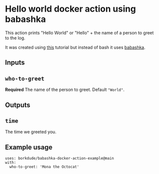 # Hello world docker action using babashka

This action prints "Hello World" or "Hello" + the name of a person to greet to the log.

It was created using [this](https://docs.github.com/en/actions/creating-actions/creating-a-docker-container-action) tutorial but instead of bash it uses [babashka](https://babashka.org/).

## Inputs

## `who-to-greet`

**Required** The name of the person to greet. Default `"World"`.

## Outputs

## `time`

The time we greeted you.

## Example usage

```
uses: borkdude/babashka-docker-action-example@main
with:
  who-to-greet: 'Mona the Octocat'
```
